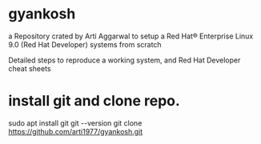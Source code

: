 # gyankosh

a Repository crated by Arti Aggarwal to setup a Red Hat® Enterprise Linux 9.0 (Red Hat Developer) systems from scratch

Detailed steps to reproduce a working system, and Red Hat Developer cheat sheets


# install git and clone repo.
sudo apt install git
git --version
git clone https://github.com/arti1977/gyankosh.git
